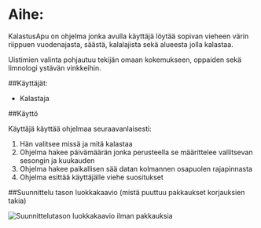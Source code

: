 # Aihe:

KalastusApu on ohjelma jonka avulla käyttäjä löytää sopivan vieheen värin riippuen
vuodenajasta, säästä, kalalajista sekä alueesta jolla kalastaa.

Uistimien valinta pohjautuu tekijän omaan kokemukseen, oppaiden sekä limnologi ystävän vinkkeihin.

##Käyttäjät:
* Kalastaja

##Käyttö

Käyttäjä käyttää ohjelmaa seuraavanlaisesti:

1. Hän valitsee missä ja mitä kalastaa
2. Ohjelma hakee päivämäärän jonka perusteella se määrittelee vallitsevan sesongin ja kuukauden
3. Ohjelma hakee paikallisen sää datan kolmannen osapuolen rajapinnasta
4. Ohjelma esittää käyttäjälle viehe suositukset

##Suunnittelu tason luokkakaavio
(mistä puuttuu pakkaukset korjauksien takia)

![Suunnittelutason luokkakaavio ilman pakkauksia](kalastusApu_suunnitteluTaso_luokkakaavio.png "Suunnittelu tason luokkakkaavio mistä puuttuu pakkaukset")
